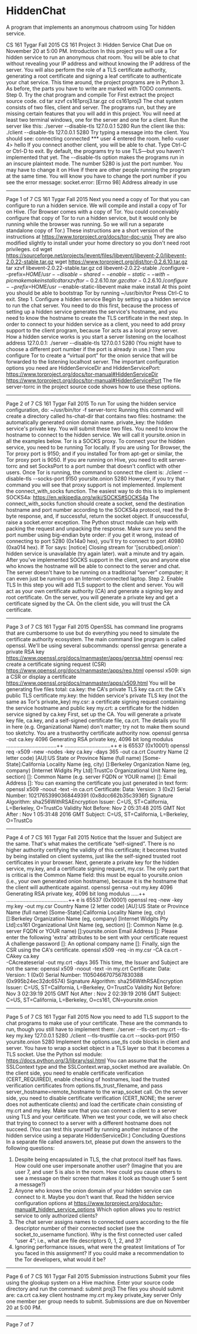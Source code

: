 # HiddenChat
A program that implements an anonymous chatroom using Tor hidden service.

CS 161 Tygar Fall 2015
CS 161 Project 3: Hidden Service Chat
Due on November 20 at 5:00 PM.
Introduction
In this project you will use a Tor hidden service to run an anonymous chat room. You will be able
to chat without revealing your IP address and without knowing the IP address of the server. You
will also perform the role of a TLS certificate authority, generating a root certificate and signing a
leaf certificate to authenticate your chat service.
This time around, the project programs are in Python 3. As before, the parts you have to write
are marked with TODO comments.
Step 0. Try the chat program and compile Tor
First extract the project source code.
cd
tar xzvf cs161proj3.tar.gz
cd cs161proj3
The chat system consists of two files, client and server. The programs run, but they are missing
certain features that you will add in this project. You will need at least two terminal windows, one
for the server and one for a client. Run the server like this:
./server --disable-tls 127.0.0.1 5280
Run the client like this:
./client --disable-tls 127.0.0.1 5280
Try typing a message into the client. You should see:
connecting
connected
*** user 4 entered the room.
hello
<user 4> hello
If you connect another client, you will be able to chat. Type Ctrl-C or Ctrl-D to exit.
By default, the programs try to use TLS—but you haven't implemented that yet. The --disable-tls
option makes the programs run in an inscure plaintext mode.
The number 5280 is just the port number. You may have to change it on Hive if there are other
people running the program at the same time. You will know you have to change the port
number if you see the error message:
socket.error: [Errno 98] Address already in use
____________________________________________________________________________
Page 1 of 7
CS 161 Tygar Fall 2015
Next you need a copy of Tor that you can configure to run a hidden service. We will compile and
install a copy of Tor on Hive. (Tor Browser comes with a copy of Tor. You could conceivably
configure that copy of Tor to run a hidden service, but it would only be running while the browser
was running. So we will run a separate standalone copy of Tor.)
These instructions are a short version of the instructions at
https://www.torproject.org/docs/tor-doc-unix
They are also modified slightly to install under your home directory so you don't need root
privileges.
cd
wget https://sourceforge.net/projects/levent/files/libevent/libevent-2.0/libevent-2.0.22-stable.tar.gz
wget https://www.torproject.org/dist/tor-0.2.6.10.tar.gz
tar xzvf libevent-2.0.22-stable.tar.gz
cd libevent-2.0.22-stable
./configure --prefix=$HOME/usr --disable-shared --enable-static --with-pic
make
make install
cd
tar xzvf tor-0.2.6.10.tar.gz
cd tor-0.2.6.10
./configure --prefix=$HOME/usr --enable-static-libevent
make
make install
At this point you should be able to bootstrap Tor by running
~/usr/bin/tor
Press Ctrl-C to exit.
Step 1. Configure a hidden service
Begin by setting up a hidden service to run the chat server. You need to do this first, because
the process of setting up a hidden service generates the service's hostname, and you need to
know the hostname to create the TLS certificate in the next step. In order to connect to your
hidden service as a client, you need to add proxy support to the client program, because Tor
acts as a local proxy server.
How a hidden service works is you start a server listening on the localhost address 127.0.0.1:
./server --disable-tls 127.0.0.1 5280
(You might have to choose a different port number if the port is already in use.) Then you
configure Tor to create a “virtual port” for the onion service that will be forwarded to the listening
localhost server. The important configuration options you need are HiddenServiceDir and
HiddenServicePort:
https://www.torproject.org/docs/tor-manual#HiddenServiceDir
https://www.torproject.org/docs/tor-manual#HiddenServicePort
The file server-torrc in the project source code shows how to use these options.
____________________________________________________________________________
Page 2 of 7
CS 161 Tygar Fall 2015
To run Tor using the hidden service configuration, do:
~/usr/bin/tor -f server-torrc
Running this command will create a directory called hs-chat-dir that contains two files:
hostname: the automatically generated onion domain name.
private_key: the hidden service's private key.
You will submit these two files. You need to know the hostname to connect to the hidden
service. We will call it yoursite.onion in all the examples below.
Tor is a SOCKS proxy. To connect your the hidden service, you need to be running Tor locally. If
you are using Tor Browser, the Tor proxy port is 9150; and if you installed Tor from apt-get or
similar, the Tor proxy port is 9050. If you are running on Hive, you need to edit server-torrc and
set SocksPort to a port number that doesn't conflict with other users. Once Tor is running, the
command to connect the client is:
./client --disable-tls --socks-port 9150 yoursite.onion 5280
However, if you try that command you will see that proxy support is not implemented. Implement
the connect_with_socks function. The easiest way to do this is to implement SOCKS4a:
https://en.wikipedia.org/wiki/SOCKS#SOCKS4a
The connect_with_socks function should create a socket, send the destination hostname
and port number according to the SOCKS4a protocol, read the 8-byte response, and, if
successful, return the socket object. If unsuccessful, raise a socket.error exception. The
Python struct module can help with packing the request and unpacking the response. Make
sure you send the port number using big-endian byte order: if you get it wrong, instead of
connecting to port 5280 (0x14a0 hex), you'll try to connect to port 40980 (0xa014 hex).
If Tor says:
[notice] Closing stream for '[scrubbed].onion': hidden service is
unavailable (try again later).
wait a minute and try again.
After you've implemented SOCKS support in the client, you and anyone else who knows the
hostname will be able to connect to the server and chat. The server doesn't have to be running
on a traditional “server” computer; it can even just be running on an Internet-connected laptop.
Step 2. Enable TLS
In this step you will add TLS support to the client and server. You will act as your own certificate
authority (CA) and generate a signing key and root certificate. On the server, you will generate a
private key and get a certificate signed by the CA. On the client side, you will trust the CA
certificate.
____________________________________________________________________________
Page 3 of 7
CS 161 Tygar Fall 2015
OpenSSL has command line programs that are cumbersome to use but do everything you need
to simulate the certificate authority ecosystem. The main command line program is called
openssl. We'll be using several subcommands:
openssl genrsa: generate a private RSA key
https://www.openssl.org/docs/manmaster/apps/genrsa.html
openssl req: create a certificate signing request (CSR)
https://www.openssl.org/docs/manmaster/apps/req.html
openssl x509: sign a CSR or display a certificate
https://www.openssl.org/docs/manmaster/apps/x509.html
You will be generating five files total:
ca.key: the CA's private TLS key
ca.crt: the CA's public TLS certificate
my.key: the hidden service's private TLS key (not the same as Tor's private_key)
my.csr: a certificate signing request containing the service hostname and public key
my.crt: a certificate for the hidden service signed by ca.key
First, set up the CA. You will generate a private key file, ca.key, and a self-signed certificate file,
ca.crt. The details you fill in here (e.g. Organizational Name) don't matter; try not to make them
sound too sketchy. You are a trustworthy certificate authority now.
openssl genrsa -out ca.key 4096
Generating RSA private key, 4096 bit long modulus
..................................++
...............................++
e is 65537 (0x10001)
openssl req -x509 -new -nodes -key ca.key -days 365 -out ca.crt
Country Name (2 letter code) [AU]:US
State or Province Name (full name) [Some-State]:California
Locality Name (eg, city) []:Berkeley
Organization Name (eg, company) [Internet Widgits Pty Ltd]:TrustCo
Organizational Unit Name (eg, section) []:
Common Name (e.g. server FQDN or YOUR name) []:
Email Address []:
You can examing the certificate you just generated in text form:
openssl x509 -noout -text -in ca.crt
Certificate:
Data:
Version: 3 (0x2)
Serial Number: 10217653990368449391 (0x8dcc662b35c3936f)
Signature Algorithm: sha256WithRSAEncryption
Issuer: C=US, ST=California, L=Berkeley, O=TrustCo
Validity
Not Before: Nov 2 05:31:48 2015 GMT
Not After : Nov 1 05:31:48 2016 GMT
Subject: C=US, ST=California, L=Berkeley, O=TrustCo
____________________________________________________________________________
Page 4 of 7
CS 161 Tygar Fall 2015
Notice that the Issuer and Subject are the same. That's what makes the certificate “self-signed”.
There is no higher authority certifying the validity of this certificate; it becomes trusted by being
installed on client systems, just like the self-signed trusted root certificates in your browser.
Next, generate a private key for the hidden service, my.key, and a certificate signing request,
my.csr. The only part that is critical is the Common Name field: this must be equal to
yoursite.onion (i.e., your own generated onion hostname), because it is the hostname that the
client will authenticate against.
openssl genrsa -out my.key 4096
Generating RSA private key, 4096 bit long modulus
.....++
..........................................++
e is 65537 (0x10001)
openssl req -new -key my.key -out my.csr
Country Name (2 letter code) [AU]:US
State or Province Name (full name) [Some-State]:California
Locality Name (eg, city) []:Berkeley
Organization Name (eg, company) [Internet Widgits Pty Ltd]:cs161
Organizational Unit Name (eg, section) []:
Common Name (e.g. server FQDN or YOUR name) []:yoursite.onion
Email Address []:
Please enter the following 'extra' attributes
to be sent with your certificate request
A challenge password []:
An optional company name []:
Finally, sign the CSR using the CA's certificate.
openssl x509 -req -in my.csr -CA ca.crt -CAkey ca.key \
-CAcreateserial -out my.crt -days 365
This time, the Issuer and Subject are not the same:
openssl x509 -noout -text -in my.crt
Certificate:
Data:
Version: 1 (0x0)
Serial Number: 11050466707567830388 (0x995b24ec32dc6574)
Signature Algorithm: sha256WithRSAEncryption
Issuer: C=US, ST=California, L=Berkeley, O=TrustCo
Validity
Not Before: Nov 3 02:39:19 2015 GMT
Not After : Nov 2 02:39:19 2016 GMT
Subject: C=US, ST=California, L=Berkeley, O=cs161,
CN=yoursite.onion
____________________________________________________________________________
Page 5 of 7
CS 161 Tygar Fall 2015
Now you need to add TLS support to the chat programs to make use of your certificate. These
are the commands to run, though you still have to implement them:
./server --tls-cert my.crt --tls-key my.key 127.0.0.1 5280
./client --tls-trustfile ca.crt --socks-port 9150 yoursite.onion 5280
Implement the options.use_tls code blocks in client and server. You have to wrap a socket
object in a TLS layer so that it becomes a TLS socket. Use the Python ssl module:
https://docs.python.org/3/library/ssl.html
You can assume that the SSLContext type and the SSLContext.wrap_socket method are
available. On the client side, you need to enable certificate verification (CERT_REQUIRED),
enable checking of hostnames, load the trusted verification certificates from
options.tls_trust_filename, and pass server_hostname=remote_hostname to the
wrap_socket call. On the server side, you need to disable certificate verification (CERT_NONE;
the server does not authenticate clients) and load the certificate chain consisting of my.crt and
my.key.
Make sure that you can connect a client to a server using TLS and your certificate. When we
test your code, we will also check that trying to connect to a server with a different hostname
does not succeed. (You can test this yourself by running another instance of the hidden service
using a separate HiddenServiceDir.)
Concluding Questions
In a separate file called answers.txt, please put down the answers to the following questions:
1. Despite being encapsulated in TLS, the chat protocol itself has flaws. How could one
user impersonate another user? (Imagine that you are user 7, and user 5 is also in the
room. How could you cause others to see a message on their screen that makes it look
as though user 5 sent a message?)
2. Anyone who knows the onion domain of your hidden service can connect to it. Maybe
you don't want that. Read the hidden service configuration options at
https://www.torproject.org/docs/tor-manual#_hidden_service_options
Which option allows you to restrict service to only authorized clients?
3. The chat server assigns names to connected users according to the file descriptor
number of their connected socket (see the socket_to_username function). Why is the
first connected user called “user 4”; i.e., what are file descriptors 0, 1, 2, and 3?
4. Ignoring performance issues, what were the greatest limitations of Tor you faced in this
assignment? If you could make a recommendation to the Tor developers, what would it
be?
____________________________________________________________________________
Page 6 of 7
CS 161 Tygar Fall 2015
Submission instructions
Submit your files using the glookup system on a Hive machine. Enter your source code directory
and run the command:
submit proj3
The files you should submit are:
ca.crt
ca.key
client
hostname
my.crt
my.key
private_key
server
Only one member per group needs to submit.
Submissions are due on November 20 at 5:00 PM.
____________________________________________________________________________
Page 7 of 7
